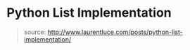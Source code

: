 # Python List Implementation

> source: http://www.laurentluce.com/posts/python-list-implementation/

